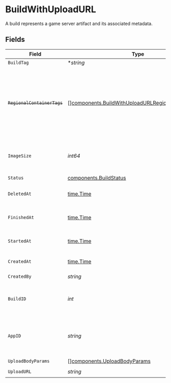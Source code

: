 # BuildWithUploadURL

A build represents a game server artifact and its associated metadata.


## Fields

| Field                                                                                                                      | Type                                                                                                                       | Required                                                                                                                   | Description                                                                                                                | Example                                                                                                                    |
| -------------------------------------------------------------------------------------------------------------------------- | -------------------------------------------------------------------------------------------------------------------------- | -------------------------------------------------------------------------------------------------------------------------- | -------------------------------------------------------------------------------------------------------------------------- | -------------------------------------------------------------------------------------------------------------------------- |
| `BuildTag`                                                                                                                 | **string*                                                                                                                  | :heavy_minus_sign:                                                                                                         | N/A                                                                                                                        | 0.1.14-14c793                                                                                                              |
| ~~`RegionalContainerTags`~~                                                                                                | [][components.BuildWithUploadURLRegionalContainerTags](../../models/components/buildwithuploadurlregionalcontainertags.md) | :heavy_check_mark:                                                                                                         | : warning: ** DEPRECATED **: This will be removed in a future release, please migrate away from it as soon as possible.    |                                                                                                                            |
| `ImageSize`                                                                                                                | *int64*                                                                                                                    | :heavy_check_mark:                                                                                                         | The size (in bytes) of the Docker image built by Hathora.                                                                  |                                                                                                                            |
| `Status`                                                                                                                   | [components.BuildStatus](../../models/components/buildstatus.md)                                                           | :heavy_check_mark:                                                                                                         | N/A                                                                                                                        |                                                                                                                            |
| `DeletedAt`                                                                                                                | [time.Time](https://pkg.go.dev/time#Time)                                                                                  | :heavy_check_mark:                                                                                                         | When the build was deleted.                                                                                                |                                                                                                                            |
| `FinishedAt`                                                                                                               | [time.Time](https://pkg.go.dev/time#Time)                                                                                  | :heavy_check_mark:                                                                                                         | When [`RunBuild()`](https://hathora.dev/api#tag/BuildV2/operation/RunBuild) finished executing.                            |                                                                                                                            |
| `StartedAt`                                                                                                                | [time.Time](https://pkg.go.dev/time#Time)                                                                                  | :heavy_check_mark:                                                                                                         | When [`RunBuild()`](https://hathora.dev/api#tag/BuildV2/operation/RunBuild) is called.                                     |                                                                                                                            |
| `CreatedAt`                                                                                                                | [time.Time](https://pkg.go.dev/time#Time)                                                                                  | :heavy_check_mark:                                                                                                         | When [`CreateBuild()`](https://hathora.dev/api#tag/BuildV2/operation/CreateBuild) is called.                               |                                                                                                                            |
| `CreatedBy`                                                                                                                | *string*                                                                                                                   | :heavy_check_mark:                                                                                                         | N/A                                                                                                                        | noreply@hathora.dev                                                                                                        |
| `BuildID`                                                                                                                  | *int*                                                                                                                      | :heavy_check_mark:                                                                                                         | System generated id for a build. Increments by 1.                                                                          | 1                                                                                                                          |
| `AppID`                                                                                                                    | *string*                                                                                                                   | :heavy_check_mark:                                                                                                         | System generated unique identifier for an application.                                                                     | app-af469a92-5b45-4565-b3c4-b79878de67d2                                                                                   |
| `UploadBodyParams`                                                                                                         | [][components.UploadBodyParams](../../models/components/uploadbodyparams.md)                                               | :heavy_check_mark:                                                                                                         | N/A                                                                                                                        |                                                                                                                            |
| `UploadURL`                                                                                                                | *string*                                                                                                                   | :heavy_check_mark:                                                                                                         | N/A                                                                                                                        |                                                                                                                            |